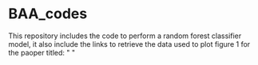# BAA_codes

This repository includes the code to perform a random forest classifier model, it also include the links to retrieve the data used to plot figure 1 for the paoper titled: " "
